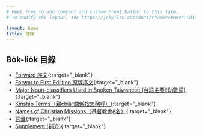 ```yaml
---
# Feel free to add content and custom Front Matter to this file.
# To modify the layout, see https://jekyllrb.com/docs/themes/#overriding-theme-defaults

layout: home
title: 目錄
---
```


## Bo̍k-lio̍k 目錄
- [Forward 序文](./chheh/?page=2){:target="_blank"}
- [Forwar to First Ediition 原版序文](./chheh/?page=3){:target="_blank"}
- [Major Noun-classifiers Used in Spoken Taiwanese (台語主要ê助數詞)](./chheh/?page=4){:target="_blank"}
- [Kinship Terms（親chiâⁿ關係按怎稱呼）](./chheh/?page=6){:target="_blank"}
- [Names of Christian Missions（基督教會ê名）](./chheh/?page=10){:target="_blank"}
- [詞彙](./chheh/?page=18){:target="_blank"}
- [Supplement (補充)](./chheh/?page=1091){:target="_blank"}
